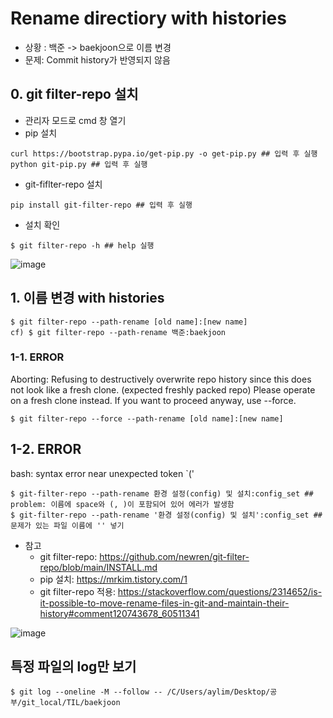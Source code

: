 # Rename directiory with histories
* 상황 : 백준 -> baekjoon으로 이름 변경 
* 문제: Commit history가 반영되지 않음

## 0. git filter-repo 설치
* 관리자 모드로 cmd 창 열기  
* pip 설치  
```
curl https://bootstrap.pypa.io/get-pip.py -o get-pip.py ## 입력 후 실행
python git-pip.py ## 입력 후 실행
```
* git-fiflter-repo 설치  
```
pip install git-filter-repo ## 입력 후 실행
```
* 설치 확인
```
$ git filter-repo -h ## help 실행
```

![image](https://user-images.githubusercontent.com/104348646/180924001-b43918bf-73de-4de9-ab9e-78d02c29939a.png)

## 1. 이름 변경 with histories
```
$ git filter-repo --path-rename [old name]:[new name]
cf) $ git filter-repo --path-rename 백준:baekjoon
```

### 1-1. ERROR

Aborting: Refusing to destructively overwrite repo history since
this does not look like a fresh clone.
  (expected freshly packed repo)
Please operate on a fresh clone instead.  If you want to proceed
anyway, use --force.
```
$ git filter-repo --force --path-rename [old name]:[new name]
```

## 1-2. ERROR
bash: syntax error near unexpected token `('
```
$ git-filter-repo --path-rename 환경 설정(config) 및 설치:config_set ## problem: 이름에 space와 (, )이 포함되어 있어 에러가 발생함
$ git-filter-repo --path-rename '환경 설정(config) 및 설치':config_set ## 문제가 있는 파일 이름에 '' 넣기
```


* 참고
    - git filter-repo: https://github.com/newren/git-filter-repo/blob/main/INSTALL.md
    - pip 설치: https://mrkim.tistory.com/1
    - git filter-repo 적용: https://stackoverflow.com/questions/2314652/is-it-possible-to-move-rename-files-in-git-and-maintain-their-history#comment120743678_60511341

![image](https://user-images.githubusercontent.com/104348646/179740986-aef664cc-df39-402f-8986-dfd77057106a.png)


## 특정 파일의 log만 보기
```
$ git log --oneline -M --follow -- /C/Users/aylim/Desktop/공부/git_local/TIL/baekjoon
```
